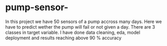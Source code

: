 # pump-sensor-
In this project we have 50 sensors of a pump accross many days.
Here we have to predict wether the pump will fail or not given a day.
There are 3 classes in target variable. 
I have done data cleaning, eda, model deployment and results reaching above 90 % accuracy
